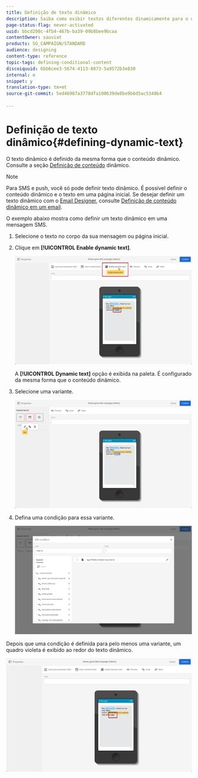 ```yaml
---
title: Definição de texto dinâmico
description: Saiba como exibir textos diferentes dinamicamente para o usuário de acordo com as condições definidas no Adobe Campaign.
page-status-flag: never-activated
uuid: bbcd200c-4fb4-467b-ba39-09b8bee9bcaa
contentOwner: sauviat
products: SG_CAMPAIGN/STANDARD
audience: designing
content-type: reference
topic-tags: defining-conditional-content
discoiquuid: 6bb6cee3-5674-4113-8073-5a9572b3e830
internal: n
snippet: y
translation-type: tm+mt
source-git-commit: 5ed46987a3778dfa100639de8be9b6d5ac5348b4

---
```



# Definição de texto dinâmico{#defining-dynamic-text}

O texto dinâmico é definido da mesma forma que o conteúdo dinâmico. Consulte a seção [Definição de conteúdo](../../designing/using/personalization.md#defining-dynamic-content-in-an-email) dinâmico.

>[!NOTE]
>
>Para SMS e push, você só pode definir texto dinâmico. É possível definir o conteúdo dinâmico e o texto em uma página inicial. Se desejar definir um texto dinâmico com o [Email Designer](../../designing/using/designing-content-in-adobe-campaign.md), consulte [Definição de conteúdo dinâmico em um email](../../designing/using/personalization.md#defining-dynamic-content-in-an-email).

O exemplo abaixo mostra como definir um texto dinâmico em uma mensagem SMS.

1. Selecione o texto no corpo da sua mensagem ou página inicial.
1. Clique em **[!UICONTROL Enable dynamic text]**.

   ![](assets/dynamic_text_sms_1.png)

   A **[!UICONTROL Dynamic text]** opção é exibida na paleta. É configurado da mesma forma que o conteúdo dinâmico.

1. Selecione uma variante.

   ![](assets/dynamic_text_sms_2.png)

1. Defina uma condição para essa variante.

   ![](assets/dynamic_text_sms_4.png)

Depois que uma condição é definida para pelo menos uma variante, um quadro violeta é exibido ao redor do texto dinâmico.

![](assets/dynamic_text_sms_3.png)

